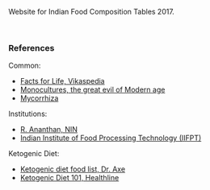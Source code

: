 Website for Indian Food Composition Tables 2017.

<!--
  A FEW NOT PASSING
  in which food vitamin a is available
  in which food vitamin a is high
-->

<br>

### References

Common:
- [Facts for Life, Vikaspedia](http://vikaspedia.in/health/facts-for-life)
- [Monocultures, the great evil of Modern age](https://thoughtscapism.com/2016/03/17/monocultures-the-great-evil-of-modern-ag/)
- [Mycorrhiza](https://en.wikipedia.org/wiki/Mycorrhiza)

Institutions:
- [R. Ananthan, NIN](http://www.ninindia.org/R_ANANTHAN.htm)
- [Indian Institute of Food Processing Technology (IIFPT)](https://en.wikipedia.org/wiki/Indian_Institute_of_Food_Processing_Technology)

Ketogenic Diet:
- [Ketogenic diet food list, Dr. Axe](https://draxe.com/hub/keto-diet/ketogenic-diet-food-list/)
- [Ketogenic Diet 101, Healthline](https://www.healthline.com/nutrition/ketogenic-diet-101)

